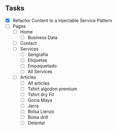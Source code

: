 ## Tasks

-   [x] Refactor Content to a Injectable Service Pattern
-   [ ] Pages
    -   [ ] Home
        -   [ ] Business Data
    -   [ ] Contact
    -   [ ] Services
        -   [ ] Serigrafía
        -   [ ] Etiquetas
        -   [ ] Empaquetado
        -   [ ] All Services
    -   [ ] Articles
        -   [ ] All articles
        -   [ ] Tshirt algodon premium
        -   [ ] Tshirt dry Fit
        -   [ ] Gorra Maya
        -   [ ] Jarra
        -   [ ] Bolsa Lienzo
        -   [ ] Bolsa drill
        -   [ ] Delantal
